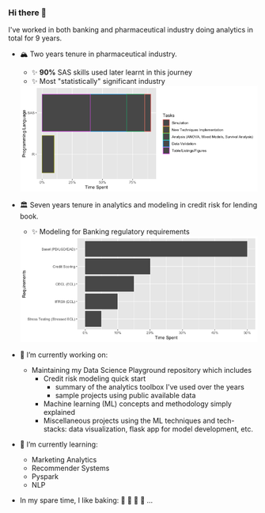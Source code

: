 ### Hi there 👋

<!--
**southwest-qh/southwest-qh** is a ✨ _special_ ✨ repository because its `README.md` (this file) appears on your GitHub profile.

Here are some ideas to get you started:

- 🔭 I’m currently working on ...
- 🌱 I’m currently learning ...
- 👯 I’m looking to collaborate on ...
- 🤔 I’m looking for help with ...
- 💬 Ask me about ...
- 📫 How to reach me: ...
- 😄 Pronouns: ...
- ⚡ Fun fact: ...
-->

I've worked in both banking and pharmaceutical industry doing analytics in total for 9 years. 
- 🏔 Two years tenure in pharmaceutical industry.
  - ✨ __90%__ SAS skills used later learnt in this journey
  - ✨ Most "statistically" significant industry
   <img src="biostat_exp.png" width="789" title="bio_stat">
  
- 🏛 Seven years tenure in analytics and modeling in credit risk for lending book.
  - ✨ Modeling for Banking regulatory requirements
  <img src="banking_exp.png" width="789" title="banking_stat">
  
- 🔭 I’m currently working on:
  - Maintaining my Data Science Playground repository which includes
    - Credit risk modeling quick start 
      - summary of the analytics toolbox I've used over the years 
      - sample projects using public available data
    - Machine learning (ML) concepts and methodology simply explained
    - Miscellaneous projects using the ML techniques and tech-stacks: data visualization, flask app for model development, etc.
  
- 🌱 I’m currently learning:
  - Marketing Analytics
  - Recommender Systems
  - Pyspark
  - NLP

- In my spare time, I like baking: 🍪 🍰 🍞 🥮 ...
  
